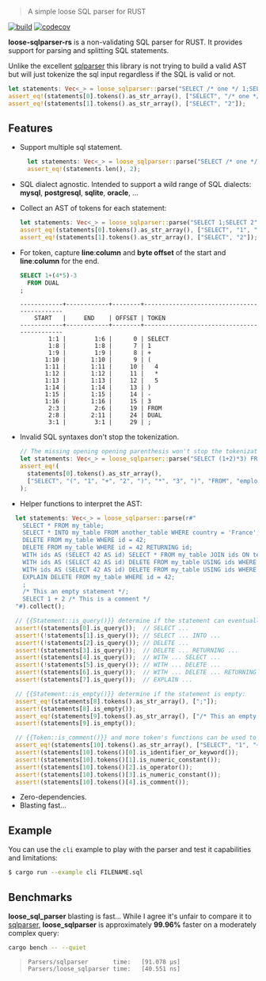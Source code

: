 > A simple loose SQL parser for RUST

[![build](https://img.shields.io/github/actions/workflow/status/squill-app/loose-sqlparser-rs/coverage.yml?style=for-the-badge)](https://github.com/squill-app/loose-sqlparser-rs/actions/workflows/coverage.yml)
[![codecov](https://img.shields.io/codecov/c/gh/squill-app/loose-sqlparser-rs/settings/badge.svg?token=PD2KZWGW8U&style=for-the-badge&logo=codecov)](https://codecov.io/github/squill-app/loose-sqlparser-rs)

**loose-sqlparser-rs** is a non-validating SQL parser for RUST. It provides support for parsing and splitting SQL
statements.

Unlike the excellent [sqlparser](https://crates.io/crates/sqlparser) this library is not trying to build a valid AST but will just tokenize the sql input regardless if the SQL is valid or not.

```rust
let statements: Vec<_> = loose_sqlparser::parse("SELECT /* one */ 1;SELECT 2").collect();
assert_eq!(statements[0].tokens().as_str_array(), ["SELECT", "/* one */", "1", ";"]);
assert_eq!(statements[1].tokens().as_str_array(), ["SELECT", "2"]);
```

## Features

- Support multiple sql statement.

  ```rust
    let statements: Vec<_> = loose_sqlparser::parse("SELECT /* one */ 1;SELECT 2").collect();
    assert_eq!(statements.len(), 2);
  ```

- SQL dialect agnostic. Intended to support a wild range of SQL dialects: **mysql**, **postgresql**, **sqlite**, **oracle**, ...
- Collect an AST of tokens for each statement:

  ```rust
  let statements: Vec<_> = loose_sqlparser::parse("SELECT 1;SELECT 2").collect();
  assert_eq!(statements[0].tokens().as_str_array(), ["SELECT", "1", ";"]);
  assert_eq!(statements[1].tokens().as_str_array(), ["SELECT", "2"]);
  ```

- For token, capture **line**:**column** and **byte offset** of the start and **line**:**column** for the end.

  ```sql
  SELECT 1+(4*5)-3
    FROM DUAL
  ;
  ```

  ```text
  ------------+------------+--------+--------------------------------------------
      START   |     END    | OFFSET | TOKEN
  ------------+------------+--------+--------------------------------------------
          1:1 |        1:6 |      0 | SELECT
          1:8 |        1:8 |      7 | 1
          1:9 |        1:9 |      8 | +
         1:10 |       1:10 |      9 | (
         1:11 |       1:11 |     10 |   4
         1:12 |       1:12 |     11 |   *
         1:13 |       1:13 |     12 |   5
         1:14 |       1:14 |     13 | )
         1:15 |       1:15 |     14 | -
         1:16 |       1:16 |     15 | 3
          2:3 |        2:6 |     19 | FROM
          2:8 |       2:11 |     24 | DUAL
          3:1 |        3:1 |     29 | ;
  ```

- Invalid SQL syntaxes don't stop the tokenization.

  ```rust
  // The missing opening opening parenthesis won't stop the tokenization.
  let statements: Vec<_> = loose_sqlparser::parse("SELECT (1+2)*3) FROM employee").collect();
  assert_eq!(
    statements[0].tokens().as_str_array(),
    ["SELECT", "(", "1", "+", "2", ")", "*", "3", ")", "FROM", "employee"]
  );
  ```

- Helper functions to interpret the AST:

```rust
  let statements: Vec<_> = loose_sqlparser::parse(r#"
    SELECT * FROM my_table;
    SELECT * INTO my_table FROM another_table WHERE country = 'France';
    DELETE FROM my_table WHERE id = 42;
    DELETE FROM my_table WHERE id = 42 RETURNING id;
    WITH ids AS (SELECT 42 AS id) SELECT * FROM my_table JOIN ids ON test.id = ids.id;
    WITH ids AS (SELECT 42 AS id) DELETE FROM my_table USING ids WHERE test.id = ids.id;
    WITH ids AS (SELECT 42 AS id) DELETE FROM my_table USING ids WHERE test.id = ids.id RETURNING test.id;
    EXPLAIN DELETE FROM my_table WHERE id = 42;
    ;
    /* This an empty statement */;
    SELECT 1 + 2 /* This is a comment */
  "#).collect();

  // {{Statement::is_query()}} determine if the statement can eventually return a result set:
  assert!(statements[0].is_query());  // SELECT ...
  assert!(!statements[1].is_query()); // SELECT ... INTO ...
  assert!(!statements[2].is_query()); // DELETE ...
  assert!(statements[3].is_query());  // DELETE ... RETURNING ...
  assert!(statements[4].is_query());  // WITH ... SELECT ...
  assert!(!statements[5].is_query()); // WITH ... DELETE ...
  assert!(statements[6].is_query());  // WITH ... DELETE ... RETURNING ...
  assert!(statements[7].is_query());  // EXPLAIN ...

  // {{Statement::is_empty()}} determine if the statement is empty:
  assert_eq!(statements[8].tokens().as_str_array(), [";"]);
  assert!(statements[8].is_empty());
  assert_eq!(statements[9].tokens().as_str_array(), ["/* This an empty statement */", ";"]);
  assert!(statements[9].is_empty());

  // {{Token::is_comment()}} and more token's functions can be used to determine the type of token:
  assert_eq!(statements[10].tokens().as_str_array(), ["SELECT", "1", "+", "2", "/* This is a comment */"]);
  assert!(statements[10].tokens()[0].is_identifier_or_keyword());
  assert!(statements[10].tokens()[1].is_numeric_constant());
  assert!(statements[10].tokens()[2].is_operator());
  assert!(statements[10].tokens()[3].is_numeric_constant());
  assert!(statements[10].tokens()[4].is_comment());
```

- Zero-dependencies.
- Blasting fast...

## Example

You can use the `cli` example to play with the parser and test it capabilities and limitations:

```bash
$ cargo run --example cli FILENAME.sql
```

## Benchmarks

**loose_sql_parser** blasting is fast... While I agree it's unfair to compare it to
[sqlparser](https://crates.io/crates/sqlparser), **loose_sqlparser** is approximately **99.96%** faster on a moderately
complex query:

```sh
cargo bench -- --quiet
```

> ```text
> Parsers/sqlparser       time:   [91.078 µs]
> Parsers/loose_sqlparser time:   [40.551 ns]
> ```
